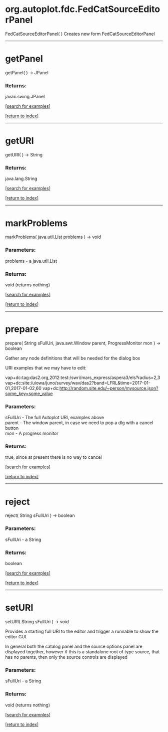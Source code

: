 # org.autoplot.fdc.FedCatSourceEditorPanel
FedCatSourceEditorPanel( )
Creates new form FedCatSourceEditorPanel

***
<a name="getPanel"></a>
# getPanel
getPanel(  ) &rarr; JPanel



### Returns:
javax.swing.JPanel


<a href="https://github.com/autoplot/dev/search?q=getPanel&unscoped_q=getPanel">[search for examples]</a>

<a href="https://github.com/autoplot/documentation/blob/master/javadoc/index-all.md">[return to index]</a>

***
<a name="getURI"></a>
# getURI
getURI(  ) &rarr; String



### Returns:
java.lang.String


<a href="https://github.com/autoplot/dev/search?q=getURI&unscoped_q=getURI">[search for examples]</a>

<a href="https://github.com/autoplot/documentation/blob/master/javadoc/index-all.md">[return to index]</a>

***
<a name="markProblems"></a>
# markProblems
markProblems( java.util.List problems ) &rarr; void



### Parameters:
problems - a java.util.List

### Returns:
void (returns nothing)


<a href="https://github.com/autoplot/dev/search?q=markProblems&unscoped_q=markProblems">[search for examples]</a>

<a href="https://github.com/autoplot/documentation/blob/master/javadoc/index-all.md">[return to index]</a>

***
<a name="prepare"></a>
# prepare
prepare( String sFullUri, java.awt.Window parent, ProgressMonitor mon ) &rarr; boolean

Gather any node definitions that will be needed for the dialog box
 
 URI examples that we may have to edit:
 
   vap+dc:tag:das2.org,2012:test:/swri/mars_express/aspera3/els?radius=2,3
   vap+dc:site:/uiowa/juno/survey/wav/das2?band=LFRL&time=2017-01-01,2017-01-02,60
   vap+dc:http://random.site.edu/~person/mysource.json?some_key=some_value

### Parameters:
sFullUri - The full Autoplot URI, examples above
<br>parent - The window parent, in case we need to pop a dlg with a cancel button
<br>mon - A progress monitor

### Returns:
true, since at present there is no way to cancel

<a href="https://github.com/autoplot/dev/search?q=prepare&unscoped_q=prepare">[search for examples]</a>

<a href="https://github.com/autoplot/documentation/blob/master/javadoc/index-all.md">[return to index]</a>

***
<a name="reject"></a>
# reject
reject( String sFullUri ) &rarr; boolean



### Parameters:
sFullUri - a String

### Returns:
boolean


<a href="https://github.com/autoplot/dev/search?q=reject&unscoped_q=reject">[search for examples]</a>

<a href="https://github.com/autoplot/documentation/blob/master/javadoc/index-all.md">[return to index]</a>

***
<a name="setURI"></a>
# setURI
setURI( String sFullUri ) &rarr; void

Provides a starting full URI to the editor and trigger a runnable to show the
 editor GUI.
 
 In general both the catalog panel and the source options panel are displayed
 together, however if this is a standalone root of type source, that has no 
 parents, then only the source controls are displayed

### Parameters:
sFullUri - a String

### Returns:
void (returns nothing)


<a href="https://github.com/autoplot/dev/search?q=setURI&unscoped_q=setURI">[search for examples]</a>

<a href="https://github.com/autoplot/documentation/blob/master/javadoc/index-all.md">[return to index]</a>

